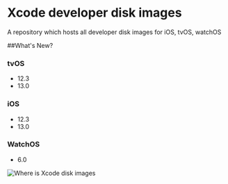 # Xcode developer disk images
A repository which hosts all developer disk images for iOS, tvOS, watchOS

##What's New?

### tvOS
* 12.3
* 13.0

### iOS
* 12.3
* 13.0

### WatchOS
* 6.0

![Where is Xcode disk images](https://raw.githubusercontent.com/haikieu/xcode-developer-disk-image-all-platforms/master/where%20is%20my%20developer%20disk%20images.png)
